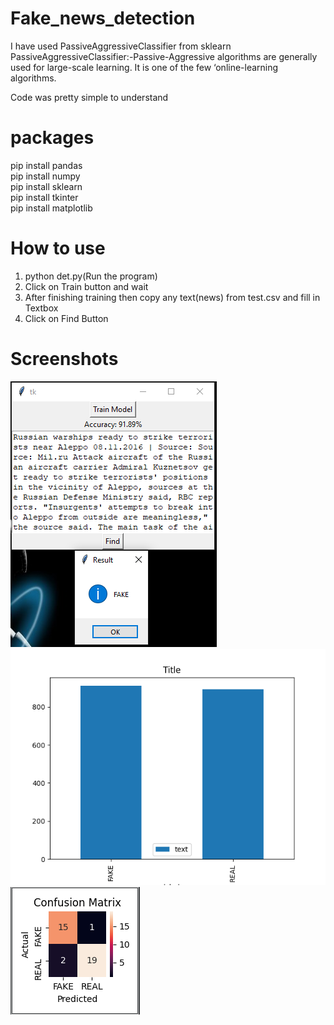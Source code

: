 # Fake_news_detection
I have used PassiveAggressiveClassifier from sklearn<br />
PassiveAggressiveClassifier:-Passive-Aggressive algorithms are generally used for large-scale learning. It is one of the few ‘online-learning algorithms.

Code was pretty simple to understand


# packages
pip install pandas<br />
pip install numpy<br />
pip install sklearn<br />
pip install tkinter<br />
pip install matplotlib<br />

# How to use
<ol>
<li>python det.py(Run the program)</li>
<li>Click on Train button and wait</li>
<li>After finishing training then copy any text(news) from test.csv and fill in Textbox</li>
<li>Click on Find Button</li>
</ol>

# Screenshots
<img src="output.PNG"><br />
<img src="bar.png"><br />
<img src="confusion_matrix.PNG">
